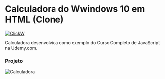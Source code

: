 # Calculadora do Wwindows 10 em HTML (Clone)

[![ClickW](https://www.clickw.com.br/img/png/logo_150x55.png)](https://www.clickw.com.br)

Calculadora desenvolvida como exemplo do Curso Completo de JavaScript na Udemy.com.

### Projeto
![Calculadora](https://firebasestorage.googleapis.com/v0/b/hcode-com-br.appspot.com/o/calculadora-hcode-win.png?alt=media&token=218a8f2a-b800-4d03-92e8-9e493a4e949f)
